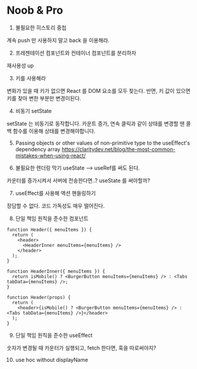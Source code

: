 # Noob & Pro

1. 불필요한 히스토리 중첩

계속 push 만 사용하지 말고 back 을 이용해라.

2. 프레젠테이션 컴포넌트와 컨테이너 컴포넌트를 분리하자

재사용성 up

3. 키를 사용해라

변화가 있을 때 키가 없으면 React 를 DOM 요소를 모두 찾는다. 반면, 키 값이 있으면 키를 찾아 변한 부분만 변경이된다.

4. 비동기 setState

setState 는 비동기로 동작합니다. 카운트 증가, 연속 클릭과 같이 상태를 변경할 땐 콜백 함수를 이용해 상태를 변경해야합니다.

5.  Passing objects or other values of non-primitive type to the useEffect's dependency array
    https://claritydev.net/blog/the-most-common-mistakes-when-using-react/

6.  불필요한 렌더링 막기 useState --> useRef를 써도 된다.

카운터를 증가시켜서 서버에 전송한다면..? useState 를 써야할까?

7. useEffect를 사용해 액션 핸들링하기

장담할 수 없다. 코드 가독성도 매우 떨어진다.

8. 단일 책임 원칙을 준수한 컴포넌트

```
function Header({ menuItems }) {
  return (
    <header>
      <HeaderInner menuItems={menuItems} />
    </header>
  );
}

function HeaderInner({ menuItems }) {
  return isMobile() ? <BurgerButton menuItems={menuItems} /> : <Tabs tabData={menuItems} />;
}
```

```
function Header(props) {
  return (
    <header>{isMobile() ? <BurgerButton menuItems={menuItems} /> : <Tabs tabData={menuItems} />}</header>
  );
}
```

9. 단일 책임 원칙을 준수한 useEffect

숫자가 변경될 때 카운터가 실행되고, fetch 한다면, 훅을 따로써야지?

10. use hoc without displayName
